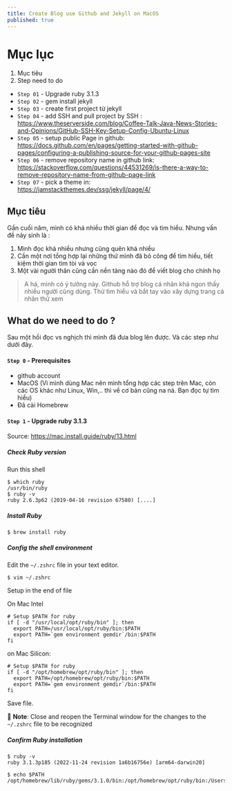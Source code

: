 ```yaml
---
title: Create Blog use Github and Jekyll on MacOS
published: true
---
```


# [](#header-1) Mục lục

1. Mục tiêu
2. Step need to do
  - `Step 01` - Upgrade ruby 3.1.3
  - `Step 02` - gem install jekyll
  - `Step 03` - create first project từ jekyll
  - `Step 04` - add SSH and pull project by SSH : https://www.theserverside.com/blog/Coffee-Talk-Java-News-Stories-and-Opinions/GitHub-SSH-Key-Setup-Config-Ubuntu-Linux
  - `Step 05` - setup public Page in github: https://docs.github.com/en/pages/getting-started-with-github-pages/configuring-a-publishing-source-for-your-github-pages-site
  - `Step 06` - remove repository name in github link: https://stackoverflow.com/questions/44531269/is-there-a-way-to-remove-repository-name-from-github-page-link
  - `Step 07` - pick a theme in: https://jamstackthemes.dev/ssg/jekyll/page/4/

## [](#header-2) Mục tiêu
Gần cuối năm, mình có khá nhiều thời gian để đọc và tìm hiểu. Nhưng vấn đề nảy sinh là
:
1. Mình đọc khá nhiều nhưng cũng quên khá nhiều
2. Cần một nơi tổng hợp lại những thứ mình đã bỏ công để tìm hiểu, tiết kiệm thời gian tìm tòi và vọc 
3. Một vài người thân cũng cần nền tảng nào đó để viết blog cho chính họ

> A há, mình có ý tưởng này. Github hỗ trợ blog cá nhân khá ngon thấy nhiều người cũng dùng.
> Thử tìm hiểu và bắt tay vào xây dựng trang cá nhân thử xem
>

## [](#header-2) What do we need to do ?
Sau một hồi đọc vs nghịch thì mình đã đưa blog lên được. Và các step như dưới đây.

#### [](#header-4) `Step 0` - Prerequisites 
- github account
- MacOS (Vì mình dùng Mac nên mình tổng hợp các step trên Mac, còn các OS khác như Linux, Win,.. thì về cơ bản cũng na ná. Bạn đọc tự tìm hiểu)
- Đã cài Homebrew 

#### [](#header-4) `Step 1` - Upgrade ruby 3.1.3
Source: https://mac.install.guide/ruby/13.html

##### [](#header-5)Check Ruby version
Run this shell 
```shell
$ which ruby
/usr/bin/ruby
$ ruby -v
ruby 2.6.3p62 (2019-04-16 revision 67580) [....]
```


##### [](#header-5) Install Ruby
```shell
$ brew install ruby
```

##### [](#header-5) Config the shell environment
Edit the `~/.zshrc` file in your text editor.
```shell
$ vim ~/.zshrc
```

Setup in the end of file

On Mac Intel
```
# Setup $PATH for ruby
if [ -d "/usr/local/opt/ruby/bin" ]; then
  export PATH=/usr/local/opt/ruby/bin:$PATH
  export PATH=`gem environment gemdir`/bin:$PATH
fi
```

on Mac Silicon:
```
# Setup $PATH for ruby
if [ -d "/opt/homebrew/opt/ruby/bin" ]; then
  export PATH=/opt/homebrew/opt/ruby/bin:$PATH
  export PATH=`gem environment gemdir`/bin:$PATH
fi
```
Save file.

🚩 **Note**: Close and reopen the Terminal window for the changes to the `~/.zshrc` file to be recognized

##### [](#header-5) Confirm Ruby installation

```shell
$ ruby -v
ruby 3.1.3p185 (2022-11-24 revision 1a6b16756e) [arm64-darwin20]

$ echo $PATH
/opt/homebrew/lib/ruby/gems/3.1.0/bin:/opt/homebrew/opt/ruby/bin:/Users/anryseig/opt/anaconda3/bin:/Users/anryseig/opt/anaconda3/condabin:/opt/homebrew/bin:/opt/homebrew/sbin:/usr/local/bin:/usr/bin:/bin:/usr/sbin:/sbin
```


